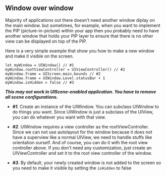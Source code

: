 ## Window over window

Majority of applications out there doesn't need another window diplay on the main window. 
but sometimes, for example, when you want to implement the PIP (picture-in-picture) within your app 
then you probably need to have another window that holds your PIP layer to ensure that 
there is no other view can be displayed on top of the PIP.

Here is a very simple example that show you how to make a new window and make it visible on the screen.

```
let myWindow = UIWindow() // #1
myWindow.rootViewController = UIViewController() // #2
myWindow.frame = UIScreen.main.bounds // #2
myWindow.frame = UIWindow.Level.statusBar + 1
myWindow.isHidden = false // #3
```

***This may not work in UIScene-enabled application. You have to remove all scene configurations.***

- ***#1***. Create an instance of the UIWindow. You can subclass UIWindow to do things you want. 
Since UIWindow is just a subclass of the UIView, you can do whatever you want with that view.

- ***#2***. UIWindow requires a view controller as the rootViewController.
Since we can not use autolayout for the window because it does not have a superview like a normal UIView, 
we need to handle stuffs like orientation ourself. And of course, you can do it with the root view controller above.
If you don't need any customization, just create an UIViewController and set it to the root view controller of the window.

- ***#3***. By default, your newly created window is not added to the screen so you need to make it visible by setting the `isHidden` to false
